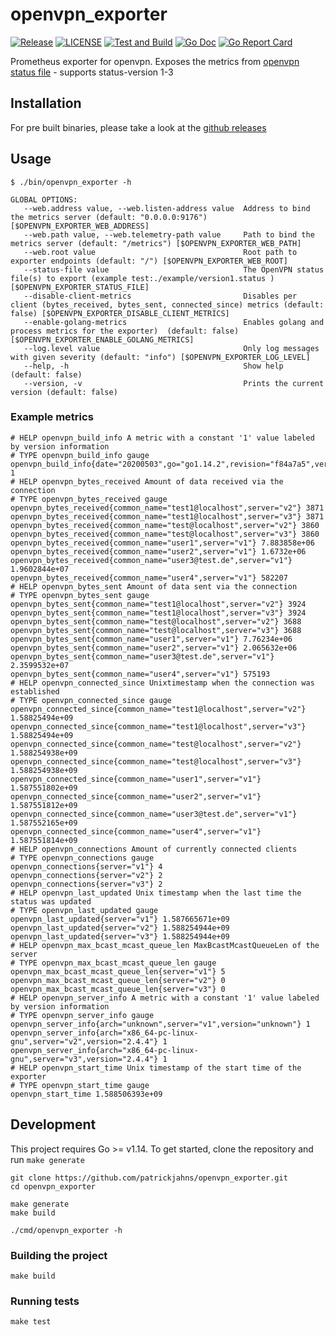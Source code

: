 # openvpn_exporter

[![Release](https://img.shields.io/github/v/release/patrickjahns/openvpn_exporter?sort=semver)](https://github.com/patrickjahns/openvpn_exporter/releases)
[![LICENSE](https://img.shields.io/github/license/patrickjahns/openvpn_exporter)](https://github.com/patrickjahns/openvpn_exporter/blob/master/LICENSE)
[![Test and Build](https://github.com/patrickjahns/openvpn_exporter/workflows/Test%20and%20Build/badge.svg)](https://github.com/patrickjahns/openvpn_exporter/actions?query=workflow%3A%22Test+and+Build%22)
[![Go Doc](https://img.shields.io/badge/go.dev-reference-007d9c?logo=go&logoColor=white)](https://pkg.go.dev/github.com/patrickjahns/openvpn_exporter)
[![Go Report Card](https://goreportcard.com/badge/github.com/patrickjahns/openvpn_exporter)](https://goreportcard.com/report/github.com/patrickjahns/openvpn_exporter)

Prometheus exporter for openvpn. Exposes the metrics from [openvpn status file](https://openvpn.net/community-resources/reference-manual-for-openvpn-2-4/) - supports status-version 1-3


## Installation

For pre built binaries, please take a look at the [github releases](https://github.com/patrickjahns/openvpn_exporter/releases)

## Usage

```shell script
$ ./bin/openvpn_exporter -h

GLOBAL OPTIONS:
   --web.address value, --web.listen-address value  Address to bind the metrics server (default: "0.0.0.0:9176") [$OPENVPN_EXPORTER_WEB_ADDRESS]
   --web.path value, --web.telemetry-path value     Path to bind the metrics server (default: "/metrics") [$OPENVPN_EXPORTER_WEB_PATH]
   --web.root value                                 Root path to exporter endpoints (default: "/") [$OPENVPN_EXPORTER_WEB_ROOT]
   --status-file value                              The OpenVPN status file(s) to export (example test:./example/version1.status ) [$OPENVPN_EXPORTER_STATUS_FILE]
   --disable-client-metrics                         Disables per client (bytes_received, bytes_sent, connected_since) metrics (default: false) [$OPENVPN_EXPORTER_DISABLE_CLIENT_METRICS]
   --enable-golang-metrics                          Enables golang and process metrics for the exporter)  (default: false) [$OPENVPN_EXPORTER_ENABLE_GOLANG_METRICS]
   --log.level value                                Only log messages with given severity (default: "info") [$OPENVPN_EXPORTER_LOG_LEVEL]
   --help, -h                                       Show help (default: false)
   --version, -v                                    Prints the current version (default: false)
```

### Example metrics

```
# HELP openvpn_build_info A metric with a constant '1' value labeled by version information
# TYPE openvpn_build_info gauge
openvpn_build_info{date="20200503",go="go1.14.2",revision="f84a7a5",version="f84a7a5"} 1
# HELP openvpn_bytes_received Amount of data received via the connection
# TYPE openvpn_bytes_received gauge
openvpn_bytes_received{common_name="test1@localhost",server="v2"} 3871
openvpn_bytes_received{common_name="test1@localhost",server="v3"} 3871
openvpn_bytes_received{common_name="test@localhost",server="v2"} 3860
openvpn_bytes_received{common_name="test@localhost",server="v3"} 3860
openvpn_bytes_received{common_name="user1",server="v1"} 7.883858e+06
openvpn_bytes_received{common_name="user2",server="v1"} 1.6732e+06
openvpn_bytes_received{common_name="user3@test.de",server="v1"} 1.9602844e+07
openvpn_bytes_received{common_name="user4",server="v1"} 582207
# HELP openvpn_bytes_sent Amount of data sent via the connection
# TYPE openvpn_bytes_sent gauge
openvpn_bytes_sent{common_name="test1@localhost",server="v2"} 3924
openvpn_bytes_sent{common_name="test1@localhost",server="v3"} 3924
openvpn_bytes_sent{common_name="test@localhost",server="v2"} 3688
openvpn_bytes_sent{common_name="test@localhost",server="v3"} 3688
openvpn_bytes_sent{common_name="user1",server="v1"} 7.76234e+06
openvpn_bytes_sent{common_name="user2",server="v1"} 2.065632e+06
openvpn_bytes_sent{common_name="user3@test.de",server="v1"} 2.3599532e+07
openvpn_bytes_sent{common_name="user4",server="v1"} 575193
# HELP openvpn_connected_since Unixtimestamp when the connection was established
# TYPE openvpn_connected_since gauge
openvpn_connected_since{common_name="test1@localhost",server="v2"} 1.58825494e+09
openvpn_connected_since{common_name="test1@localhost",server="v3"} 1.58825494e+09
openvpn_connected_since{common_name="test@localhost",server="v2"} 1.588254938e+09
openvpn_connected_since{common_name="test@localhost",server="v3"} 1.588254938e+09
openvpn_connected_since{common_name="user1",server="v1"} 1.587551802e+09
openvpn_connected_since{common_name="user2",server="v1"} 1.587551812e+09
openvpn_connected_since{common_name="user3@test.de",server="v1"} 1.587552165e+09
openvpn_connected_since{common_name="user4",server="v1"} 1.587551814e+09
# HELP openvpn_connections Amount of currently connected clients
# TYPE openvpn_connections gauge
openvpn_connections{server="v1"} 4
openvpn_connections{server="v2"} 2
openvpn_connections{server="v3"} 2
# HELP openvpn_last_updated Unix timestamp when the last time the status was updated
# TYPE openvpn_last_updated gauge
openvpn_last_updated{server="v1"} 1.587665671e+09
openvpn_last_updated{server="v2"} 1.588254944e+09
openvpn_last_updated{server="v3"} 1.588254944e+09
# HELP openvpn_max_bcast_mcast_queue_len MaxBcastMcastQueueLen of the server
# TYPE openvpn_max_bcast_mcast_queue_len gauge
openvpn_max_bcast_mcast_queue_len{server="v1"} 5
openvpn_max_bcast_mcast_queue_len{server="v2"} 0
openvpn_max_bcast_mcast_queue_len{server="v3"} 0
# HELP openvpn_server_info A metric with a constant '1' value labeled by version information
# TYPE openvpn_server_info gauge
openvpn_server_info{arch="unknown",server="v1",version="unknown"} 1
openvpn_server_info{arch="x86_64-pc-linux-gnu",server="v2",version="2.4.4"} 1
openvpn_server_info{arch="x86_64-pc-linux-gnu",server="v3",version="2.4.4"} 1
# HELP openvpn_start_time Unix timestamp of the start time of the exporter
# TYPE openvpn_start_time gauge
openvpn_start_time 1.588506393e+09
```

## Development

This project requires Go >= v1.14. To get started, clone the repository and run `make generate`

```shell script
git clone https://github.com/patrickjahns/openvpn_exporter.git
cd openvpn_exporter

make generate
make build

./cmd/openvpn_exporter -h
```

### Building the project

```shell script
make build
```

### Running tests

```shell script
make test
```





